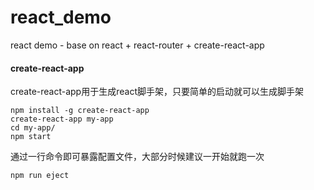 # react_demo

react demo - base on react + react-router + create-react-app

#### create-react-app

create-react-app用于生成react脚手架，只要简单的启动就可以生成脚手架

    npm install -g create-react-app
    create-react-app my-app
    cd my-app/
    npm start

通过一行命令即可暴露配置文件，大部分时候建议一开始就跑一次

    npm run eject
